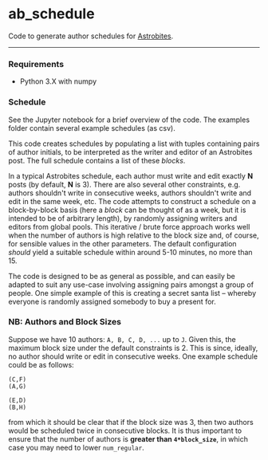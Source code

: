 # ab_schedule
Code to generate author schedules for [Astrobites](https://astrobites.org/).
***

### Requirements

- Python 3.X with numpy

### Schedule

See the Jupyter notebook for a brief overview of the code.
The examples folder contain several example schedules (as csv).

This code creates schedules by populating a list with tuples containing
pairs of author initials, to be interpreted as the writer and editor of an Astrobites post. The full schedule contains a list of these *blocks*.

In a typical Astrobites schedule, each author must write and edit exactly **N** posts (by default, **N** is 3).
There are also several other constraints, e.g. authors shouldn't write in consecutive weeks, authors shouldn't write and edit in the same week, etc.
The code attempts to construct a schedule on a block-by-block basis (here a *block* can be thought
of as a week, but it is intended to be of arbitrary length), by randomly assigning writers and
editors from global pools. This iterative / brute force approach works well when the number of authors is high
relative to the block size and, of course, for sensible values in the other parameters.
The default configuration *should* yield a suitable schedule within around 5-10 minutes, no more than 15.

The code is designed to be as general as possible, and can easily be adapted
to suit any use-case involving assigning pairs amongst a group of people.
One simple example of this is creating a secret santa list – whereby everyone
is randomly assigned somebody to buy a present for.

### NB: Authors and Block Sizes

Suppose we have 10 authors: `A, B, C, D, ...` up to `J`. Given this, the maximum block size under the default constraints is 2.
This is since, ideally, no author should write or edit in consecutive weeks. One example schedule could be as follows:
```
(C,F)
(A,G)

(E,D)
(B,H)
```
from which it should be clear that if the block size was 3, then two authors would be scheduled twice in consecutive blocks.
It is thus important to ensure that the number of authors is **greater than `4*block_size`**, in which case you may need to lower `num_regular`.
